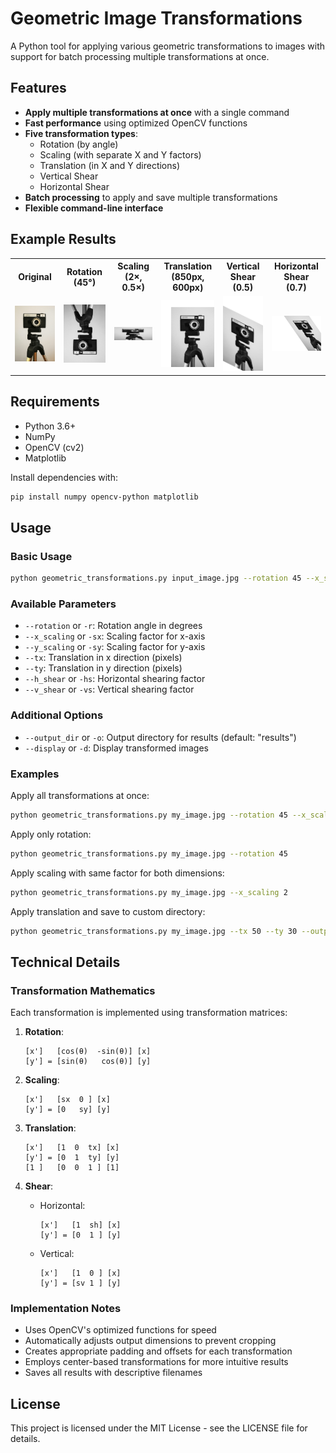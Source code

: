 # Geometric Image Transformations

A Python tool for applying various geometric transformations to images with support for batch processing multiple transformations at once.


## Features

- **Apply multiple transformations at once** with a single command
- **Fast performance** using optimized OpenCV functions
- **Five transformation types**:
  - Rotation (by angle)
  - Scaling (with separate X and Y factors)
  - Translation (in X and Y directions)
  - Vertical Shear
  - Horizontal Shear
- **Batch processing** to apply and save multiple transformations
- **Flexible command-line interface**

## Example Results


<table>
  <tr>
    <th>Original</th>
    <th>Rotation<br/>(45°)</th>
    <th>Scaling<br/>(2×, 0.5×)</th>
    <th>Translation<br/>(850px, 600px)</th>
    <th>Vertical Shear<br/>(0.5)</th>
    <th>Horizontal Shear<br/>(0.7)</th>
  </tr>
  <tr>
    <td><img src="image1.png" alt="Original" width="150"/></td>
    <td><img src="results/image1_rotation_180.0.jpg" alt="Rotation" width="150"/></td>
    <td><img src="results/image1_scaling_2.0_0.5.jpg" alt="Scaling" width="150"/></td>
    <td><img src="results/image1_translation_850.0_600.0.jpg" alt="Translation" width="150"/></td>
    <td><img src="results/image1_v_shear_0.5.jpg" alt="Vertical Shear" width="150"/></td>
    <td><img src="results/image1_h_shear_0.7.jpg" alt="Horizontal Shear" width="150"/></td>
  </tr>
</table>


## Requirements

- Python 3.6+
- NumPy
- OpenCV (cv2)
- Matplotlib

Install dependencies with:

```bash
pip install numpy opencv-python matplotlib
```

## Usage

### Basic Usage

```bash
python geometric_transformations.py input_image.jpg --rotation 45 --x_scaling 2 --y_scaling 0.5 --h_shear 0.7
```

### Available Parameters

- `--rotation` or `-r`: Rotation angle in degrees
- `--x_scaling` or `-sx`: Scaling factor for x-axis
- `--y_scaling` or `-sy`: Scaling factor for y-axis
- `--tx`: Translation in x direction (pixels)
- `--ty`: Translation in y direction (pixels)
- `--h_shear` or `-hs`: Horizontal shearing factor
- `--v_shear` or `-vs`: Vertical shearing factor

### Additional Options

- `--output_dir` or `-o`: Output directory for results (default: "results")
- `--display` or `-d`: Display transformed images

### Examples

Apply all transformations at once:
```bash
python geometric_transformations.py my_image.jpg --rotation 45 --x_scaling 2 --y_scaling 0.5 --tx 50 --ty 30 --h_shear 0.7 --v_shear 0.3 --display
```

Apply only rotation:
```bash
python geometric_transformations.py my_image.jpg --rotation 45
```

Apply scaling with same factor for both dimensions:
```bash
python geometric_transformations.py my_image.jpg --x_scaling 2
```

Apply translation and save to custom directory:
```bash
python geometric_transformations.py my_image.jpg --tx 50 --ty 30 --output_dir "my_results"
```

## Technical Details

### Transformation Mathematics

Each transformation is implemented using transformation matrices:

1. **Rotation**:
   ```
   [x']   [cos(θ)  -sin(θ)] [x]
   [y'] = [sin(θ)   cos(θ)] [y]
   ```

2. **Scaling**:
   ```
   [x']   [sx  0 ] [x]
   [y'] = [0   sy] [y]
   ```

3. **Translation**:
   ```
   [x']   [1  0  tx] [x]
   [y'] = [0  1  ty] [y]
   [1 ]   [0  0  1 ] [1]
   ```

4. **Shear**:
   - Horizontal:
     ```
     [x']   [1  sh] [x]
     [y'] = [0  1 ] [y]
     ```
   - Vertical:
     ```
     [x']   [1  0 ] [x]
     [y'] = [sv 1 ] [y]
     ```

### Implementation Notes

- Uses OpenCV's optimized functions for speed
- Automatically adjusts output dimensions to prevent cropping
- Creates appropriate padding and offsets for each transformation
- Employs center-based transformations for more intuitive results
- Saves all results with descriptive filenames

## License

This project is licensed under the MIT License - see the LICENSE file for details.